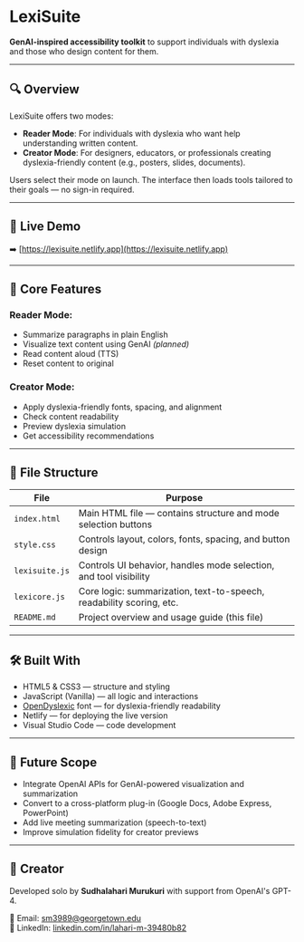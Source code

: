 # LexiSuite

**GenAI-inspired accessibility toolkit** to support individuals with dyslexia and those who design content for them.

---

## 🔍 Overview

LexiSuite offers two modes:

- **Reader Mode**: For individuals with dyslexia who want help understanding written content.  
- **Creator Mode**: For designers, educators, or professionals creating dyslexia-friendly content (e.g., posters, slides, documents).

Users select their mode on launch. The interface then loads tools tailored to their goals — no sign-in required.

---

## 🔗 Live Demo

➡️ [https://lexisuite.netlify.app](https://lexisuite.netlify.app)

---

## 🧠 Core Features

### Reader Mode:
- Summarize paragraphs in plain English  
- Visualize text content using GenAI *(planned)*  
- Read content aloud (TTS)  
- Reset content to original  

### Creator Mode:
- Apply dyslexia-friendly fonts, spacing, and alignment  
- Check content readability  
- Preview dyslexia simulation  
- Get accessibility recommendations  

---

## 📁 File Structure

| File           | Purpose                                                                 |
|----------------|-------------------------------------------------------------------------|
| `index.html`   | Main HTML file — contains structure and mode selection buttons          |
| `style.css`    | Controls layout, colors, fonts, spacing, and button design              |
| `lexisuite.js` | Controls UI behavior, handles mode selection, and tool visibility       |
| `lexicore.js`  | Core logic: summarization, text-to-speech, readability scoring, etc.    |
| `README.md`    | Project overview and usage guide (this file)                            |

---

## 🛠 Built With

- HTML5 & CSS3 — structure and styling  
- JavaScript (Vanilla) — all logic and interactions  
- [OpenDyslexic](https://opendyslexic.org/) font — for dyslexia-friendly readability  
- Netlify — for deploying the live version  
- Visual Studio Code — code development  

---

## 🚀 Future Scope

- Integrate OpenAI APIs for GenAI-powered visualization and summarization  
- Convert to a cross-platform plug-in (Google Docs, Adobe Express, PowerPoint)  
- Add live meeting summarization (speech-to-text)  
- Improve simulation fidelity for creator previews  

---

## 👤 Creator

Developed solo by **Sudhalahari Murukuri** with support from OpenAI's GPT-4.

📧 Email: sm3989@georgetown.edu  
🔗 LinkedIn: [linkedin.com/in/lahari-m-39480b82](https://www.linkedin.com/in/lahari-m-39480b82)

